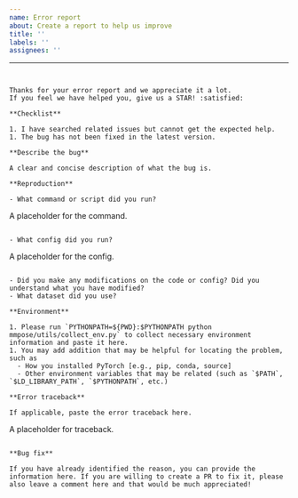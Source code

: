 ```yaml
---
name: Error report
about: Create a report to help us improve
title: ''
labels: ''
assignees: ''
```

---
```


Thanks for your error report and we appreciate it a lot.
If you feel we have helped you, give us a STAR! :satisfied:

**Checklist**

1. I have searched related issues but cannot get the expected help.
1. The bug has not been fixed in the latest version.

**Describe the bug**

A clear and concise description of what the bug is.

**Reproduction**

- What command or script did you run?

```
A placeholder for the command.
```

- What config did you run?

```
A placeholder for the config.
```

- Did you make any modifications on the code or config? Did you understand what you have modified?
- What dataset did you use?

**Environment**

1. Please run `PYTHONPATH=${PWD}:$PYTHONPATH python mmpose/utils/collect_env.py` to collect necessary environment information and paste it here.
1. You may add addition that may be helpful for locating the problem, such as
  - How you installed PyTorch [e.g., pip, conda, source]
  - Other environment variables that may be related (such as `$PATH`, `$LD_LIBRARY_PATH`, `$PYTHONPATH`, etc.)

**Error traceback**

If applicable, paste the error traceback here.

```
A placeholder for traceback.
```

**Bug fix**

If you have already identified the reason, you can provide the information here. If you are willing to create a PR to fix it, please also leave a comment here and that would be much appreciated!
